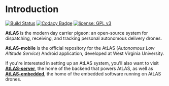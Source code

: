 # Introduction

[![Build Status](https://travis-ci.org/nathantspencer/AtLAS-mobile.svg?branch=master)](https://travis-ci.org/AtLAS-WVU/AtLAS-mobile)
[![Codacy Badge](https://api.codacy.com/project/badge/Grade/06bf8204bca44970bf80a79d443a4b6c)](https://www.codacy.com/app/nathantspencer/AtLAS-mobile?utm_source=github.com&amp;utm_medium=referral&amp;utm_content=nathantspencer/AtLAS-mobile&amp;utm_campaign=Badge_Grade)
[![license: GPL v3](https://img.shields.io/badge/license-GPL%20v3-blue.svg)](https://www.gnu.org/licenses/gpl-3.0)

**AtLAS** is the modern day carrier pigeon: an open-source system for dispatching, receiving, and tracking personal autonomous delivery drones.

**AtLAS-mobile** is the official repository for the AtLAS (*Autonomous Low Altitude Service*) Android application, developed at West Virginia University.

If you're interested in setting up an AtLAS system, you'll also want to visit [**AtLAS-server**](https://github.com/AtLAS-WVU/AtLAS-server), the home of the backend that powers AtLAS, as well as [**AtLAS-embedded**](https://github.com/AtLAS-WVU/AtLAS-embedded), the home of the embedded software running on AtLAS drones.
